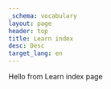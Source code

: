 ```yaml
---
_schema: vocabulary
layout: page
header: top
title: Learn index
desc: Desc
target_lang: en
---
```

Hello from Learn index page